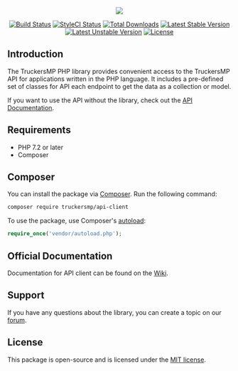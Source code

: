 <p align="center"><img src="https://truckersmp.com/assets/img/truckersmp-logo-sm.png"></p>

<p align="center">
<a href="https://github.com/truckersmp/api-client/workflows/Run%20Tests/badge.svg"><img src="https://github.com/truckersmp/api-client/workflows/Run%20Tests/badge.svg" alt="Build Status"></a>
<a href="https://github.styleci.io/repos/57324164"><img src="https://github.styleci.io/repos/57324164/shield?branch=master" alt="StyleCI Status"></a>
<a href="https://packagist.org/packages/truckersmp/api-client"><img src="https://poser.pugx.org/truckersmp/api-client/downloads" alt="Total Downloads"></a>
<a href="https://packagist.org/packages/truckersmp/api-client"><img src="https://poser.pugx.org/truckersmp/api-client/v/stable" alt="Latest Stable Version"></a>
<a href="https://packagist.org/packages/truckersmp/api-client"><img src="https://poser.pugx.org/truckersmp/api-client/v/unstable" alt="Latest Unstable Version"></a>
<a href="https://packagist.org/packages/truckersmp/api-client"><img src="https://poser.pugx.org/truckersmp/api-client/license" alt="License"></a>
</p>

## Introduction

The TruckersMP PHP library provides convenient access to the TruckersMP API for applications written in the PHP
language. It includes a pre-defined set of classes for API each endpoint to get the data as a collection or model.

If you want to use the API without the library, check out the [API Documentation](https://stats.truckersmp.com/api).

## Requirements

- PHP 7.2 or later
- Composer

## Composer

You can install the package via [Composer](https://getcomposer.org). Run the following command:

```bash
composer require truckersmp/api-client
```

To use the package, use Composer's [autoload](https://getcomposer.org/doc/01-basic-usage.md#autoloading):

```php
require_once('vendor/autoload.php');
```

## Official Documentation

Documentation for API client can be found on the [Wiki](https://github.com/TruckersMP/API-Client/wiki).

## Support

If you have any questions about the library, you can create a topic on our [forum](https://forum.truckersmp.com/index.php?/forum/198-developer-portal/).

## License

This package is open-source and is licensed under the [MIT license](LICENSE).

